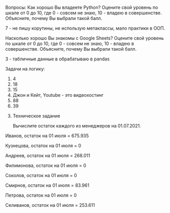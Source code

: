  Вопросы:
Как хорошо Вы владеете Python? Оцените свой уровень по шкале от 0 до 10,
где 0 - совсем не знаю, 10 - владею в совершенстве.
Объясните, почему Вы выбрали такой балл.

7 - не пишу корутины, не использую метаклассы, мало практики в ООП.

Насколько хорошо Вы знакомы с Google Sheets? Оцените свой уровень по
шкале от 0 до 10, где 0 - совсем не знаю, 10 - владею в совершенстве.
Объясните, почему Вы выбрали такой балл.

3 - табличные данные в обрабатываю в pandas

Задачи на логику: 
1) 4
2) 18
3) 15
4) Джон и Кейт, Youtube - это видеохостинг
5) 88
6) 39

3. Техническое задание

   Вычислите остаток каждого из менеджеров на 01.07.2021.
   
Иванов, остаток на 01 июля = 675.935
  
Кузнецова, остаток на 01 июля = 0

Андреев, остаток на 01 июля = 268.011

Филимонова, остаток на 01 июля = 0

Соколов, остаток на 01 июля = 0

Смирнов, остаток на 01 июля = 83.961

Петрова, остаток на 01 июля = 0

Селиванов, остаток на 01 июля = 253.611  
